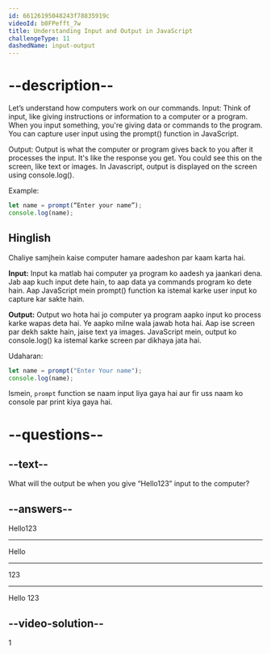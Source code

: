 ```yaml
---
id: 66126195048243f78835919c
videoId: b0FPefft_7w
title: Understanding Input and Output in JavaScript
challengeType: 11
dashedName: input-output
---
```


# --description--

Let’s understand how computers work on our commands.
Input: 
Think of input, like giving instructions or information to a computer or a program. When you input something, you're giving data or commands to the program. You can capture user input using the prompt() function in JavaScript.

Output: 
Output is what the computer or program gives back to you after it processes the input. It's like the response you get. You could see this on the screen, like text or images.
In Javascript, output is displayed on the screen using console.log().

Example:

```js
let name = prompt(“Enter your name”);
console.log(name);
```

<h2>Hinglish</h2>

Chaliye samjhein kaise computer hamare aadeshon par kaam karta hai.

**Input:** Input ka matlab hai computer ya program ko aadesh ya jaankari dena. Jab aap kuch input dete hain, to aap data ya commands program ko dete hain. Aap JavaScript mein prompt() function ka istemal karke user input ko capture kar sakte hain.

**Output:** Output wo hota hai jo computer ya program aapko input ko process karke wapas deta hai. Ye aapko milne wala jawab hota hai. Aap ise screen par dekh sakte hain, jaise text ya images.
JavaScript mein, output ko console.log() ka istemal karke screen par dikhaya jata hai.

Udaharan:

```js
let name = prompt("Enter Your name");
console.log(name);
```

Ismein, `prompt` function se naam input liya gaya hai aur fir uss naam ko console par print kiya gaya hai.

# --questions--

## --text--

What will the output be when you give “Hello123” input to the computer?

## --answers--

Hello123

---

Hello

---

123

---

Hello 123

## --video-solution--

1
